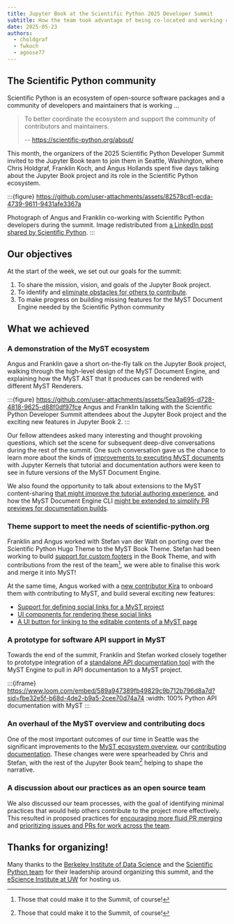 ```yaml
---
title: Jupyter Book at the Scientific Python 2025 Developer Summit
subtitle: How the team took advantage of being co-located and working closely with Scientific Python developers.
date: 2025-05-23
authors:
  - choldgraf
  - fwkoch
  - agoose77
---
```


## The Scientific Python community

Scientific Python is an ecosystem of open-source software packages and a community of developers and maintainers that is working ...

> To better coordinate the ecosystem and support the community of contributors and maintainers.
>
> -- https://scientific-python.org/about/

This month, the organizers of the 2025 Scientific Python Developer Summit invited to the Jupyter Book team to join them in Seattle, Washington, where Chris Holdgraf, Franklin Koch, and Angus Hollands spent five days talking about the Jupyter Book project and its role in the Scientific Python ecosystem.

:::{figure} https://github.com/user-attachments/assets/82578cd1-ecda-4739-9611-9431afe3367a

Photograph of Angus and Franklin co-working with Scientific Python developers during the summit. Image redistributed from [a LinkedIn post shared by Scientific Python][post].
:::

[post]: https://www.linkedin.com/posts/scientific-python_scientificpython-activity-7330324425700966400-hPB4

## Our objectives

At the start of the week, we set out our goals for the summit:

1. To share the mission, vision, and goals of the Jupyter Book project.
2. To identify and [eliminate obstacles for others to contribute](https://github.com/jupyter-book/team-compass/issues/19).
3. To make progress on building missing features for the MyST Document Engine needed by the Scientific Python community

## What we achieved

### A demonstration of the MyST ecosystem

Angus and Franklin gave a short on-the-fly talk on the Jupyter Book project, walking through the high-level design of the MyST Document Engine, and explaining how the MyST AST that it produces can be rendered with different MyST Renderers.

:::{figure} https://github.com/user-attachments/assets/5ea3a695-d728-4818-9625-d88f0df97fce
Angus and Franklin talking with the Scientific Python Developer Summit attendees about the Jupyter Book project and the exciting new features in Jupyter Book 2.
:::

Our fellow attendees asked many interesting and thought provoking questions, which set the scene for subsequent deep-dive conversations during the rest of the summit. One such conversation gave us the chance to learn more about the kinds of [improvements to executing MyST documents][execute] with Jupyter Kernels that tutorial and documentation authors were keen to see in future versions of the MyST Document Engine.

We also found the opportunity to talk about extensions to the MyST content-sharing [that might improve the tutorial authoring experience][sharing-improvements], and how the MyST Document Engine CLI [might be extended to simplify PR previews for documentation builds][pr-preview].

### Theme support to meet the needs of scientific-python.org

Franklin and Angus worked with Stefan van der Walt on porting over the Scientific Python Hugo Theme to the MyST Book Theme. Stefan had been working to build [support for custom footers][footer] in the Book Theme, and with contributions from the rest of the team[^team], we were able to finalise this work and merge it into MyST!

At the same time, Angus worked with a [new contributor Kira](https://github.com/kne42) to onboard them with contributing to MyST, and build several exciting new features:

- [Support for defining social links for a MyST project][social-links]
- [UI components for rendering these social links][link-renderer]
- [A UI button for linking to the editable contents of a MyST page][edit-button]

### A prototype for software API support in MyST

Towards the end of the summit, Franklin and Stefan worked closely together to prototype integration of a [standalone API documentation tool][api-docs] with the MyST Engine to pull in API documentation to a MyST project.

:::{iframe} https://www.loom.com/embed/589a947389fb49829c9b712b796d8a7d?sid=fbe32e5f-b68d-4de2-b9a5-2cee70d74a74
:width: 100%
Python API documentation with MyST
:::

### An overhaul of the MyST overview and contributing docs

One of the most important outcomes of our time in Seattle was the significant improvements to the [MyST ecosystem overview](https://mystmd.org/guide/overview), our [contributing documentation](https://mystmd.org/guide/developer). These changes were were spearheaded by Chris and Stefan, with the rest of the Jupyter Book team[^team] helping to shape the narrative.

### A discussion about our practices as an open source team

We also discussed our team processes, with the goal of identifying minimal practices that would help others contribute to the project more effectively. This resulted in proposed practices for [encouraging more fluid PR merging](https://github.com/jupyter-book/team-compass/issues/27) and [prioritizing issues and PRs for work across the team](https://github.com/jupyter-book/team-compass/issues/28).

[pr-preview]: https://github.com/jupyter-book/mystmd/issues/2017
[link-renderer]: https://github.com/jupyter-book/myst-theme/pull/581/files
[social-links]: https://github.com/jupyter-book/mystmd/pull/2021
[execute]: https://github.com/jupyter-book/mystmd/issues/2019
[footer]: https://github.com/jupyter-book/myst-theme/pull/565
[edit-button]: https://github.com/jupyter-book/myst-theme/pull/577
[sharing-improvements]: https://github.com/jupyter-book/mystmd/issues/2018
[api-docs]: https://github.com/stefanv/npdoc2json

## Thanks for organizing!

Many thanks to the [Berkeley Institute of Data Science](https://bids.berkeley.edu) and the [Scientific Python team](https://scientific-python.org) for their leadership around organizing this summit, and the [eScience Institute at UW](https://escience.washington.edu/) for hosting us.

[^team]: Those that could make it to the Summit, of course!
